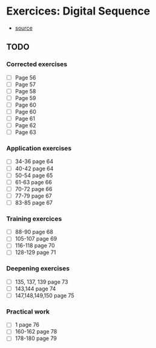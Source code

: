 # Exercices: Digital Sequence

* [source](https://manuel.sesamath.net/numerique/index.php?ouvrage=ms1spe_2019&page_gauche=56)

## TODO
### Corrected exercises 
- [ ] Page 56           
- [ ] Page 57           
- [ ] Page 58           
- [ ] Page 59           
- [ ] Page 60           
- [ ] Page 60           
- [ ] Page 61    
- [ ] Page 62           
- [ ] Page 63            
### Application exercises
- [ ] 34-36 page 64
- [ ] 40-42 page 64
- [ ] 50-54 page 65
- [ ] 61-63 page 66
- [ ] 70-72 page 66
- [ ] 77-79 page 67
- [ ] 83-85 page 67
### Training exercices
- [ ] 88-90 page 68
- [ ] 105-107 page 69
- [ ] 116-118 page 70
- [ ] 128-129 page 71
### Deepening exercises
- [ ] 135, 137, 139 page 73
- [ ] 143,144 page 74
- [ ] 147,148,149,150 page 75
### Practical work
- [ ] 1 page 76
- [ ] 160-162 page 78
- [ ] 178-180 page 79